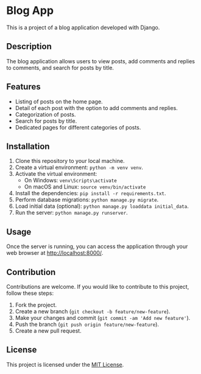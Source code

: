 # Blog App

This is a project of a blog application developed with Django.

## Description

The blog application allows users to view posts, add comments and replies to comments, and search for posts by title.

## Features

- Listing of posts on the home page.
- Detail of each post with the option to add comments and replies.
- Categorization of posts.
- Search for posts by title.
- Dedicated pages for different categories of posts.

## Installation

1. Clone this repository to your local machine.
2. Create a virtual environment: `python -m venv venv`.
3. Activate the virtual environment:
   - On Windows: `venv\Scripts\activate`
   - On macOS and Linux: `source venv/bin/activate`
4. Install the dependencies: `pip install -r requirements.txt`.
5. Perform database migrations: `python manage.py migrate`.
6. Load initial data (optional): `python manage.py loaddata initial_data`.
7. Run the server: `python manage.py runserver`.

## Usage

Once the server is running, you can access the application through your web browser at [http://localhost:8000/](http://localhost:8000/).

## Contribution

Contributions are welcome. If you would like to contribute to this project, follow these steps:

1. Fork the project.
2. Create a new branch (`git checkout -b feature/new-feature`).
3. Make your changes and commit (`git commit -am 'Add new feature'`).
4. Push the branch (`git push origin feature/new-feature`).
5. Create a new pull request.

## License

This project is licensed under the [MIT License](LICENSE).

